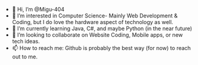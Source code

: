 - 👋 Hi, I’m @Migu-404
- 👀 I’m interested in Computer Science- Mainly Web Development & Coding, but I do love the hardware aspect of technology as well.
- 🌱 I’m currently learning Java, C#, and maybe Python (in the near future)
- 💞️ I’m looking to collaborate on Website Coding, Mobile apps, or new tech ideas.
- 📫 How to reach me: Github is probably the best way (for now) to reach out to me.

<!---
Migu-404/Migu-404 is a ✨ special ✨ repository because its `README.md` (this file) appears on your GitHub profile.
You can click the Preview link to take a look at your changes.
--->
